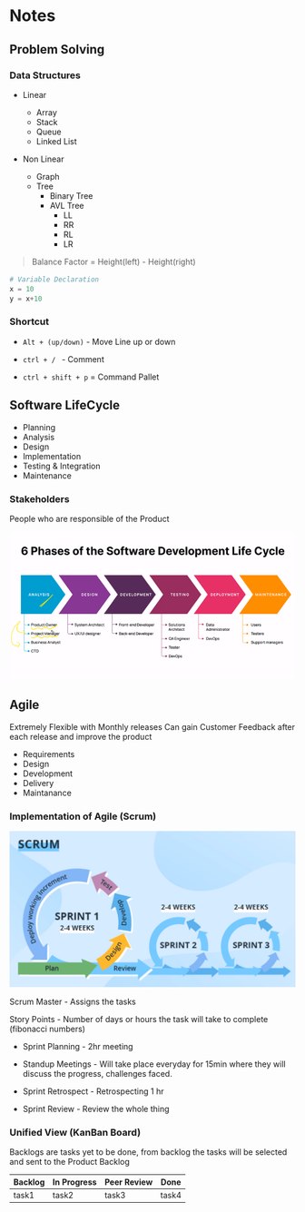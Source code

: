 # Notes

## Problem Solving

### Data Structures

- Linear

  - Array
  - Stack
  - Queue
  - Linked List

- Non Linear
  - Graph
  - Tree
    - Binary Tree
    - AVL Tree
      - LL
      - RR
      - RL
      - LR

> Balance Factor = Height(left) - Height(right)

```python
# Variable Declaration
x = 10
y = x+10
```

### Shortcut

- `Alt + (up/down)` - Move Line up or down

* `ctrl + / ` - Comment

- `ctrl + shift + p` = Command Pallet

## Software LifeCycle

- Planning
- Analysis
- Design
- Implementation
- Testing & Integration
- Maintenance

### Stakeholders

People who are responsible of the Product

!["Stakeholders and Lifecycle"](./pics/image.png)

## Agile

Extremely Flexible with Monthly releases
Can gain Customer Feedback after each release and improve the product

- Requirements
- Design
- Development
- Delivery
- Maintanance

### Implementation of Agile (Scrum)

!["Scrum"](./pics/scrum.png)

Scrum Master - Assigns the tasks

Story Points - Number of days or hours the task will take to complete (fibonacci numbers)

- Sprint Planning - 2hr meeting

- Standup Meetings - Will take place everyday for 15min where they will discuss the progress, challenges faced.

- Sprint Retrospect - Retrospecting 1 hr

- Sprint Review - Review the whole thing

### Unified View (KanBan Board)

Backlogs are tasks yet to be done, from backlog the tasks will be selected and sent to the Product Backlog

| Backlog | In Progress | Peer Review | Done  |
| ------- | ----------- | ----------- | ----- |
| task1   | task2       | task3       | task4 |
